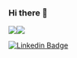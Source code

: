 ### Hi there 👋

<div>
  <div style="display: flex; align-items: flex-start;">
    <img src="https://github-readme-stats.vercel.app/api/top-langs/?username=SousaEmerson&layout=compact&theme=radical&hide_border=true&langs_count=6&card_width=280" />
    <img src="https://github-readme-stats.vercel.app/api?username=SousaEmerson&show_icons=true&include_all_commits=true&count_private=true&hide_border=true&theme=radical&line_height=20"/>
  </div>
</div>
 
 
[![Linkedin Badge](https://img.shields.io/badge/-LinkedIn-blue?style=flat-square&logo=Linkedin&logoColor=white&link=https://www.linkedin.com/in/emerson-barbosa-sousa-ba1152213/)](https://www.linkedin.com/in/emerson-barbosa-sousa-ba1152213/)
